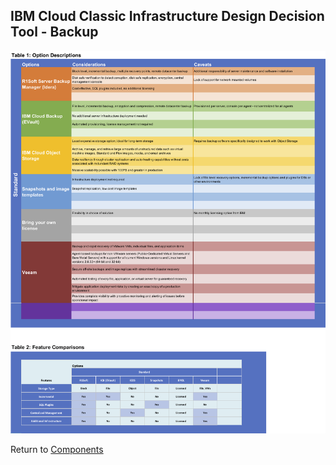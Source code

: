## IBM Cloud Classic Infrastructure Design Decision Tool - Backup

![Options](/images/backup.png)

Return to [Components](/README.md)
